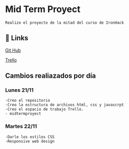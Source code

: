 # Mid Term Proyect

    Realizo el proyecto de la mitad del curso de IronHack

## 🔗 Links

[Git Hub](https://github.com/santicasalis/midproyect)

[Trello](https://trello.com/invite/b/cUKvF9rN/ATTI07deb1ffe868f4e1b43e85a2eb9363d1072BBC99/kanban-template)

## Cambios realiazados por día

### Lunes 21/11

    -Creo el repositorio
    -Creo la estructura de archivos html, css y javascrpt
    -Creo el espacio de trabajo Trello.
    - midtermproyect

### Martes 22/11

    -Darle los estilos CSS
    -Responsive web design
